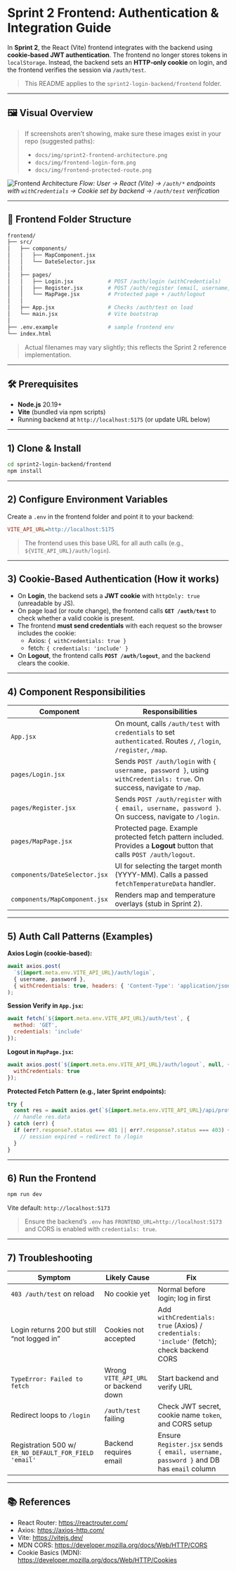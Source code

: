 # Sprint 2 Frontend: Authentication & Integration Guide

In **Sprint 2**, the React (Vite) frontend integrates with the backend using **cookie‑based JWT authentication**. 
The frontend no longer stores tokens in `localStorage`. Instead, the backend sets an **HTTP‑only cookie** on login, and the frontend verifies the session via `/auth/test`.

> This README applies to the `sprint2-login-backend/frontend` folder.

---

## 🖼️ Visual Overview

> If screenshots aren’t showing, make sure these images exist in your repo (suggested paths):
>
> - `docs/img/sprint2-frontend-architecture.png`
> - `docs/img/frontend-login-form.png`
> - `docs/img/frontend-protected-route.png`

![Frontend Architecture](docs/img/sprint2-frontend-architecture.png)
*Flow: User → React (Vite) → `/auth/*` endpoints with `withCredentials` → Cookie set by backend → `/auth/test` verification*

---

## 📂 Frontend Folder Structure

```bash
frontend/
├── src/
│   ├── components/
│   │   ├── MapComponent.jsx
│   │   └── DateSelector.jsx
│   │
│   ├── pages/
│   │   ├── Login.jsx           # POST /auth/login (withCredentials)
│   │   ├── Register.jsx        # POST /auth/register (email, username, password)
│   │   └── MapPage.jsx         # Protected page + /auth/logout
│   │
│   ├── App.jsx                 # Checks /auth/test on load
│   └── main.jsx                # Vite bootstrap
│
├── .env.example                # sample frontend env
└── index.html
```
> Actual filenames may vary slightly; this reflects the Sprint 2 reference implementation.

---

## 🛠 Prerequisites

- **Node.js** 20.19+
- **Vite** (bundled via npm scripts)
- Running backend at `http://localhost:5175` (or update URL below)

---

## 1) Clone & Install

```bash
cd sprint2-login-backend/frontend
npm install
```

---

## 2) Configure Environment Variables

Create a `.env` in the frontend folder and point it to your backend:

```ini
VITE_API_URL=http://localhost:5175
```

> The frontend uses this base URL for all auth calls (e.g., `${VITE_API_URL}/auth/login`).

---

## 3) Cookie‑Based Authentication (How it works)

- On **Login**, the backend sets a **JWT cookie** with `httpOnly: true` (unreadable by JS).
- On page load (or route change), the frontend calls **`GET /auth/test`** to check whether a valid cookie is present.
- The frontend **must send credentials** with each request so the browser includes the cookie:
  - Axios: `{ withCredentials: true }`
  - fetch: `{ credentials: 'include' }`
- On **Logout**, the frontend calls **`POST /auth/logout`**, and the backend clears the cookie.

---

## 4) Component Responsibilities

| Component | Responsibilities |
|----------|-------------------|
| `App.jsx` | On mount, calls `/auth/test` with `credentials` to set `authenticated`. Routes `/`, `/login`, `/register`, `/map`. |
| `pages/Login.jsx` | Sends `POST /auth/login` with `{ username, password }`, using `withCredentials: true`. On success, navigate to `/map`. |
| `pages/Register.jsx` | Sends `POST /auth/register` with `{ email, username, password }`. On success, navigate to `/login`. |
| `pages/MapPage.jsx` | Protected page. Example protected fetch pattern included. Provides a **Logout** button that calls `POST /auth/logout`. |
| `components/DateSelector.jsx` | UI for selecting the target month (YYYY-MM). Calls a passed `fetchTemperatureData` handler. |
| `components/MapComponent.jsx` | Renders map and temperature overlays (stub in Sprint 2). |

---

## 5) Auth Call Patterns (Examples)

**Axios Login (cookie‑based):**
```js
await axios.post(
  `${import.meta.env.VITE_API_URL}/auth/login`,
  { username, password },
  { withCredentials: true, headers: { 'Content-Type': 'application/json' } }
);
```

**Session Verify in `App.jsx`:**
```js
await fetch(`${import.meta.env.VITE_API_URL}/auth/test`, {
  method: 'GET',
  credentials: 'include'
});
```

**Logout in `MapPage.jsx`:**
```js
await axios.post(`${import.meta.env.VITE_API_URL}/auth/logout`, null, {
  withCredentials: true
});
```

**Protected Fetch Pattern (e.g., later Sprint endpoints):**
```js
try {
  const res = await axios.get(`${import.meta.env.VITE_API_URL}/api/protected`, { withCredentials: true });
  // handle res.data
} catch (err) {
  if (err?.response?.status === 401 || err?.response?.status === 403) {
    // session expired → redirect to /login
  }
}
```

---

## 6) Run the Frontend

```bash
npm run dev
```
Vite default: `http://localhost:5173`

> Ensure the backend’s `.env` has `FRONTEND_URL=http://localhost:5173` and CORS is enabled with `credentials: true`.

---

## 7) Troubleshooting

| Symptom | Likely Cause | Fix |
|---|---|---|
| `403 /auth/test` on reload | No cookie yet | Normal before login; log in first |
| Login returns 200 but still “not logged in” | Cookies not accepted | Add `withCredentials: true` (Axios) / `credentials: 'include'` (fetch); check backend CORS |
| `TypeError: Failed to fetch` | Wrong `VITE_API_URL` or backend down | Start backend and verify URL |
| Redirect loops to `/login` | `/auth/test` failing | Check JWT secret, cookie name `token`, and CORS setup |
| Registration 500 w/ `ER_NO_DEFAULT_FOR_FIELD 'email'` | Backend requires email | Ensure `Register.jsx` sends `{ email, username, password }` and DB has `email` column |

---

## 📚 References

- React Router: https://reactrouter.com/
- Axios: https://axios-http.com/
- Vite: https://vitejs.dev/
- MDN CORS: https://developer.mozilla.org/docs/Web/HTTP/CORS
- Cookie Basics (MDN): https://developer.mozilla.org/docs/Web/HTTP/Cookies
